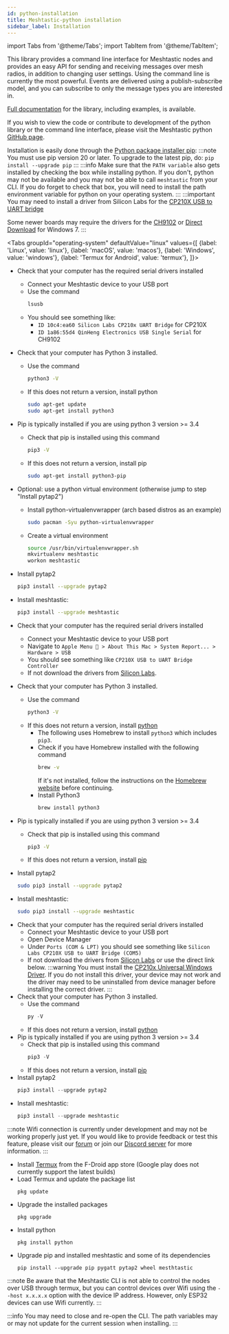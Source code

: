 ```yaml
---
id: python-installation
title: Meshtastic-python installation
sidebar_label: Installation
---
```

import Tabs from '@theme/Tabs';
import TabItem from '@theme/TabItem';

This library provides a command line interface for Meshtastic nodes and provides an easy API for sending and receiving messages over mesh radios, in addition to changing user settings. Using the command line is currently the most powerful. Events are delivered using a publish-subscribe model, and you can subscribe to only the message types you are interested in.

[Full documentation](https://meshtastic.github.io/Meshtastic-python) for the library, including examples, is available.

If you wish to view the code or contribute to development of the python library or the command line interface, please visit the Meshtastic python <a href="https://github.com/meshtastic/Meshtastic-python">GitHub page</a>.

Installation is easily done through the [Python package installer pip](https://pypi.org/project/meshtastic/):
:::note
You must use pip version 20 or later. To upgrade to the latest pip, do: `pip install --upgrade pip`
:::
:::info
Make sure that the `PATH variable` also gets installed by checking the box while installing python. If you don't, python may not be available and you may not be able to call `meshtastic` from your CLI. If you do forget to check that box, you will need to install the path environment variable for python on your operating system.
:::
:::important
You may need to install a driver from Silicon Labs for the [CP210X USB to UART bridge](https://www.silabs.com/products/development-tools/software/usb-to-uart-bridge-vcp-drivers)

Some newer boards may require the drivers for the [CH9102](http://www.wch.cn/downloads/CH343SER_ZIP.html) or [Direct Download](https://github.com/Xinyuan-LilyGO/CH9102_Driver) for Windows 7.
:::

<Tabs
  groupId="operating-system"
  defaultValue="linux"
  values={[
    {label: 'Linux', value: 'linux'},
    {label: 'macOS', value: 'macos'},
    {label: 'Windows', value: 'windows'},
    {label: 'Termux for Android', value: 'termux'},
  ]}>
<TabItem value="linux">

* Check that your computer has the required serial drivers installed
    * Connect your Meshtastic device to your USB port
    * Use the command
        ```bash
        lsusb
        ```
    * You should see something like:
        * `ID 10c4:ea60 Silicon Labs CP210x UART Bridge` for CP210X
        * `ID 1a86:55d4 QinHeng Electronics USB Single Serial` for CH9102

* Check that your computer has Python 3 installed.
    * Use the command
        ```bash
        python3 -V
        ```
    * If this does not return a version, install python
        ```bash
        sudo apt-get update
        sudo apt-get install python3
        ```

* Pip is typically installed if you are using python 3 version >= 3.4
    * Check that pip is installed using this command
        ```bash
        pip3 -V
        ```
    * If this does not return a version, install pip
        ```bash
        sudo apt-get install python3-pip
        ```

* Optional: use a python virtual environment (otherwise jump to step "Install pytap2")
    * Install python-virtualenvwrapper (arch based distros as an example)
        ```bash
        sudo pacman -Syu python-virtualenvwrapper
        ```
    * Create a virtual environment
        ```bash
        source /usr/bin/virtualenvwrapper.sh
        mkvirtualenv meshtastic
        workon meshtastic
        ```
* Install pytap2
    ```bash
    pip3 install --upgrade pytap2
    ```
* Install meshtastic:
    ```bash
    pip3 install --upgrade meshtastic
    ```

</TabItem>
<TabItem value="macos">

* Check that your computer has the required serial drivers installed
    * Connect your Meshtastic device to your USB port
    * Navigate to `Apple Menu  > About This Mac > System Report... > Hardware > USB`
    * You should see something like `CP210X USB to UART Bridge Controller`
    * If not download the drivers from [Silicon Labs](https://www.silabs.com/developers/usb-to-uart-bridge-vcp-drivers).
* Check that your computer has Python 3 installed.
    * Use the command
        ```bash
        python3 -V
        ```
    * If this does not return a version, install [python](https://www.python.org)
        * The following uses Homebrew to install `python3` which includes `pip3`.
        * Check if you have Homebrew installed with the following command
            ```bash
            brew -v
            ```
            If it's not installed, follow the instructions on the [Homebrew website](https://brew.sh) before continuing.
        * Install Python3
            ```bash
            brew install python3
            ```
* Pip is typically installed if you are using python 3 version >= 3.4
    * Check that pip is installed using this command
        ```bash
        pip3 -V
        ```
    * If this does not return a version, install [pip](https://pip.pypa.io/en/stable/installing/)

* Install pytap2
    ```bash
    sudo pip3 install --upgrade pytap2
    ```
* Install meshtastic:
    ```bash
    sudo pip3 install --upgrade meshtastic
    ```

</TabItem>
<TabItem value="windows">

* Check that your computer has the required serial drivers installed
    * Connect your Meshtastic device to your USB port
    * Open Device Manager
    * Under `Ports (COM & LPT)` you should see something like `Silicon Labs CP210X USB to UART Bridge (COM5)`
    * If not download the drivers from [Silicon Labs](https://www.silabs.com/developers/usb-to-uart-bridge-vcp-drivers) or use the direct link below.
    :::warning
    You must install the [CP210x Universal Windows Driver](https://www.silabs.com/documents/public/software/CP210x_Universal_Windows_Driver.zip). If you do not install this driver, your device may not work and the driver may need to be uninstalled from device manager before installing the correct driver.
    :::
* Check that your computer has Python 3 installed.
    * Use the command
        ```powershell
        py -V
        ```
    * If this does not return a version, install [python](https://www.python.org)
* Pip is typically installed if you are using python 3 version >= 3.4
    * Check that pip is installed using this command
        ```powershell
        pip3 -V
        ```
    * If this does not return a version, install [pip](https://pip.pypa.io/en/stable/installing/)
* Install pytap2
    ```powershell
    pip3 install --upgrade pytap2
    ```
* Install meshtastic:
    ```powershell
    pip3 install --upgrade meshtastic
    ```

</TabItem>
<TabItem value="termux">

:::note
Wifi connection is currently under development and may not be working properly just yet. If you would like to provide feedback or test this feature, please visit our [forum](https://meshtastic.discourse.group/) or join our [Discord server](https://discord.gg/RjQKWHmzPZ) for more information.
:::

* Install [Termux](https://f-droid.org/en/packages/com.termux/) from the F-Droid app store (Google play does not currently support the latest builds)
* Load Termux and update the package list
    ```
    pkg update
    ```
* Upgrade the installed packages
    ```
    pkg upgrade
    ```
* Install python
    ```
    pkg install python
    ```
* Upgrade pip and installed meshtastic and some of its dependencies
    ```
    pip install --upgrade pip pygatt pytap2 wheel mesthtastic
    ```

:::note
Be aware that the Meshtastic CLI is not able to control the nodes over USB through termux, but you can control devices over Wifi using the `--host x.x.x.x` option with the device IP address. However, only ESP32 devices can use Wifi currently.
:::
</TabItem>
</Tabs>

:::info
You may need to close and re-open the CLI. The path variables may or may not update for the current session when installing.
:::
